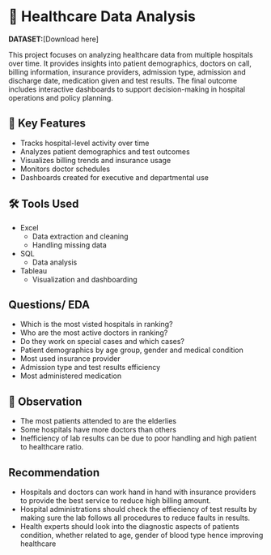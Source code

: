 # 🏥 Healthcare Data Analysis

**DATASET:**[Download here]

This project focuses on analyzing healthcare data from multiple hospitals over time. It provides insights into patient demographics, doctors on call, billing information, insurance providers, admission type, admission and discharge date, medication given and test results. The final outcome includes interactive dashboards to support decision-making in hospital operations and policy planning.


## 📌 Key Features

- Tracks hospital-level activity over time
- Analyzes patient demographics and test outcomes
- Visualizes billing trends and insurance usage
- Monitors doctor schedules
- Dashboards created for executive and departmental use


## 🛠️ Tools Used

- Excel
  - Data extraction and cleaning
  - Handling missing data
- SQL
  - Data analysis
- Tableau
  - Visualization and dashboarding

## Questions/ EDA 

- Which is the most visted hospitals in ranking?
- Who are the most active doctors in ranking?
- Do they work on special cases and which cases?
- Patient demographics by age group, gender and medical condition
- Most used insurance provider
- Admission type and test results efficiency
- Most administered medication


## 📁 Observation
- The most patients attended to are the elderlies 
- Some hospitals have more doctors than others
- Inefficiency of lab results can be due to poor handling and high patient to healthcare ratio.
  

## Recommendation 
- Hospitals and doctors can work hand in hand with insurance providers to provide the best service to reduce high billing amount. 
- Hospital administrations should check the effieciency of test results by making sure the lab follows all procedures to reduce faults in results.
- Health experts should look into the diagnostic aspects of patients condition, whether related to age, gender of blood type hence improving healthcare
  

